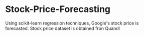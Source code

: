 # Stock-Price-Forecasting
Using scikit-learn regression techniques, Google's stock price is forecasted.
Stock price dataset is obtained fron Quandl
